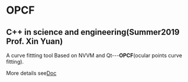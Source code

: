 # OPCF

## C++ in science and engineering(Summer2019 Prof. Xin Yuan) 

A curve fittting tool Based on NVVM and Qt---**OPCF**(ocular points curve fitting).

More details see[Doc](https://github.com/Yao-Shao/Experiment/blob/master/Doc/%E7%9B%B4%E8%A7%82%E8%AE%BE%E7%82%B9%E6%9B%B2%E7%BA%BF%E6%8B%9F%E5%90%88%E6%80%BB%E6%8A%A5%E5%91%8A.md)

